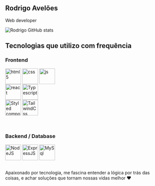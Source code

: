 ## Rodrigo Avelões 
Web developer

![Rodrigo GitHub stats](https://github-readme-stats.vercel.app/api?username=rodrigoaveloes&show_icons=true&theme=dracula&count_private=true)

## Tecnologias que utilizo com frequência

### Frontend

<div style="display: inline_block">
  <img align="center" alt="html5" src="https://user-images.githubusercontent.com/25181517/117447535-f00a3a00-af3d-11eb-89bf-45aaf56dbaf1.png" width="50"/>
  <img align="center" alt="css" src="https://user-images.githubusercontent.com/25181517/183898674-75a4a1b1-f960-4ea9-abcb-637170a00a75.png" width="50" />
  <img align="center" alt="js" src="https://user-images.githubusercontent.com/25181517/117447155-6a868a00-af3d-11eb-9cfe-245df15c9f3f.png" width="50" />
   <br/>
  <img align="center" alt="react" src="https://user-images.githubusercontent.com/25181517/183897015-94a058a6-b86e-4e42-a37f-bf92061753e5.png" width="50" />
  <img align="center" alt="Typescript" src="https://user-images.githubusercontent.com/25181517/183890598-19a0ac2d-e88a-4005-a8df-1ee36782fde1.png" width="50" />
   <br/>
  <img align="center" alt="Styled components" src="https://i.imgur.com/jThJ7zs.png"  width="50"/>
  <img align="center" alt="TailwindCss" src="https://i.imgur.com/Ygxf5tc.png"  width="50" />
  </div><br/>
  <br/>
  
  ### Backend / Database
  <div style="display: inline_block">
  <img align="center" alt="NodeJS" src="https://i.imgur.com/xowpYfU.png"  width="50" />
  <img align="center" alt="ExpressJS" src="https://i.imgur.com/hxiUohw.png"  width="50" />
  <img align="center" alt="MySql" src="https://i.imgur.com/JmrCWJM.png"  width="50" />
  </div><br/>
  
  
      
     
      
  
  
  
  

  	
  
  

  
  


Apaixonado por tecnologia, me fascina entender a lógica por trás das coisas, e achar soluções que tornam nossas vidas melhor ❤️
